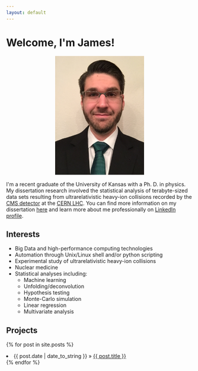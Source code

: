 ```yaml
---
layout: default
---
```


# [](#header-1)Welcome, I'm James!

<center>
  <img HEIGTH="320" WIDTH="240" src="assets/images/IMG_3118-1.JPG" class="img-responsive img-circle" alt="Oops!">
</center>

I'm a recent graduate of the University of Kansas with a Ph. D. in physics.
My dissertation research involved the statistical analysis of terabyte-sized
data sets resulting from ultrarelativistic heavy-ion collisions recorded by the
[CMS detector](http://cms.web.cern.ch/news/what-cms) at the
[CERN LHC](https://home.cern/topics/large-hadron-collider).
You can find more information on my dissertation
[here](https://cds.cern.ch/record/2275797) and learn more about me 
professionally on [LinkedIn profile](https://www.linkedin.com/in/jrcastle90).

## [](#header-2)Interests
- Big Data and high-performance computing technologies
- Automation through Unix/Linux shell and/or python scripting
- Experimental study of ultrarelativistic heavy-ion collisions
- Nuclear medicine
- Statistical analyses including:
  - Machine learning
  - Unfolding/deconvolution
  - Hypothesis testing
  - Monte-Carlo simulation
  - Linear regression
  - Multivariate analysis

## [](#header-2)Projects
{% for post in site.posts %}
  <li><span>{{ post.date | date_to_string }}</span> » <a href="{{ post.url }}" title="{{ post.title }}">{{ post.title }}</a></li>
{% endfor %}